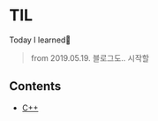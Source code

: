 # TIL
Today I learned📝
> from 2019.05.19.
> 블로그도.. 시작할 


## Contents
* [C++](https://github.com/chws/TIL/)
